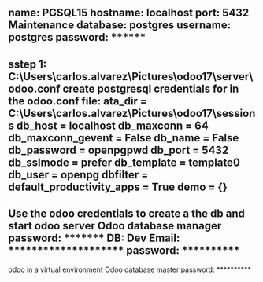 name: PGSQL15
hostname: localhost
port: 5432
Maintenance database: postgres
username: postgres
password: ******
-------------
sstep 1:
C:\Users\carlos.alvarez\Pictures\odoo17\server\odoo.conf
create postgresql credentials for in the odoo.conf file:
  ata_dir = C:\Users\carlos.alvarez\Pictures\odoo17\sessions
  db_host = localhost
  db_maxconn = 64
  db_maxconn_gevent = False
  db_name = False
  db_password = openpgpwd
  db_port = 5432
  db_sslmode = prefer
  db_template = template0
  db_user = openpg
  dbfilter = 
  default_productivity_apps = True
  demo = {}
-------------
Use the odoo credentials to create a the db and start odoo server
  Odoo database manager password: *******
  DB: Dev
  Email: ********************
  password: **********
------------
odoo in a virtual environment
Odoo database master password: **********